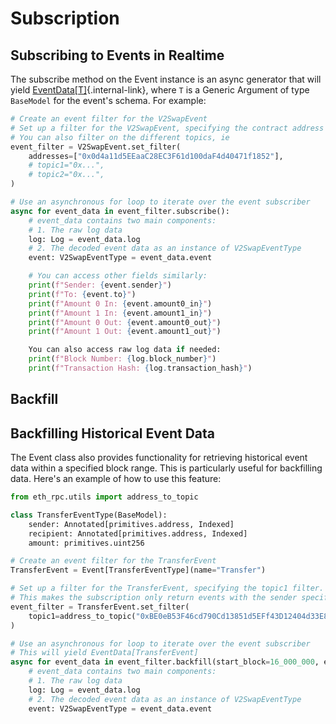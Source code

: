# Subscription

## Subscribing to Events in Realtime
The subscribe method on the Event instance is an async generator that will yield [EventData[T]](/api/event_data/){.internal-link}, where `T` is a Generic Argument of type `BaseModel` for the event's schema.  For example:

```python
# Create an event filter for the V2SwapEvent
# Set up a filter for the V2SwapEvent, specifying the contract address
# You can also filter on the different topics, ie
event_filter = V2SwapEvent.set_filter(
    addresses=["0x0d4a11d5EEaaC28EC3F61d100daF4d40471f1852"],
    # topic1="0x...",
    # topic2="0x...",
)

# Use an asynchronous for loop to iterate over the event subscriber
async for event_data in event_filter.subscribe():
    # event_data contains two main components:
    # 1. The raw log data
    log: Log = event_data.log
    # 2. The decoded event data as an instance of V2SwapEventType
    event: V2SwapEventType = event_data.event

    # You can access other fields similarly:
    print(f"Sender: {event.sender}")
    print(f"To: {event.to}")
    print(f"Amount 0 In: {event.amount0_in}")
    print(f"Amount 1 In: {event.amount1_in}")
    print(f"Amount 0 Out: {event.amount0_out}")
    print(f"Amount 1 Out: {event.amount1_out}")

    You can also access raw log data if needed:
    print(f"Block Number: {log.block_number}")
    print(f"Transaction Hash: {log.transaction_hash}")
```

## Backfill

## Backfilling Historical Event Data

The Event class also provides functionality for retrieving historical event data within a specified block range. This is particularly useful for backfilling data. Here's an example of how to use this feature:

```python
from eth_rpc.utils import address_to_topic

class TransferEventType(BaseModel):
    sender: Annotated[primitives.address, Indexed]
    recipient: Annotated[primitives.address, Indexed]
    amount: primitives.uint256

# Create an event filter for the TransferEvent
TransferEvent = Event[TransferEventType](name="Transfer")

# Set up a filter for the TransferEvent, specifying the topic1 filter.
# This makes the subscription only return events with the sender specified.
event_filter = TransferEvent.set_filter(
    topic1=address_to_topic("0xBE0eB53F46cd790Cd13851d5EFf43D12404d33E8"),
)

# Use an asynchronous for loop to iterate over the event subscriber
# This will yield EventData[TransferEvent]
async for event_data in event_filter.backfill(start_block=16_000_000, end_block=18_000_000):
    # event_data contains two main components:
    # 1. The raw log data
    log: Log = event_data.log
    # 2. The decoded event data as an instance of V2SwapEventType
    event: V2SwapEventType = event_data.event
```
